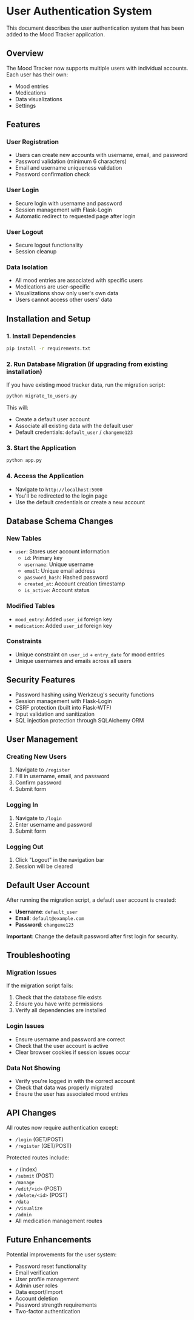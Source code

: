# User Authentication System

This document describes the user authentication system that has been added to the Mood Tracker application.

## Overview

The Mood Tracker now supports multiple users with individual accounts. Each user has their own:
- Mood entries
- Medications
- Data visualizations
- Settings

## Features

### User Registration
- Users can create new accounts with username, email, and password
- Password validation (minimum 6 characters)
- Email and username uniqueness validation
- Password confirmation check

### User Login
- Secure login with username and password
- Session management with Flask-Login
- Automatic redirect to requested page after login

### User Logout
- Secure logout functionality
- Session cleanup

### Data Isolation
- All mood entries are associated with specific users
- Medications are user-specific
- Visualizations show only user's own data
- Users cannot access other users' data

## Installation and Setup

### 1. Install Dependencies
```bash
pip install -r requirements.txt
```

### 2. Run Database Migration (if upgrading from existing installation)
If you have existing mood tracker data, run the migration script:
```bash
python migrate_to_users.py
```

This will:
- Create a default user account
- Associate all existing data with the default user
- Default credentials: `default_user` / `changeme123`

### 3. Start the Application
```bash
python app.py
```

### 4. Access the Application
- Navigate to `http://localhost:5000`
- You'll be redirected to the login page
- Use the default credentials or create a new account

## Database Schema Changes

### New Tables
- `user`: Stores user account information
  - `id`: Primary key
  - `username`: Unique username
  - `email`: Unique email address
  - `password_hash`: Hashed password
  - `created_at`: Account creation timestamp
  - `is_active`: Account status

### Modified Tables
- `mood_entry`: Added `user_id` foreign key
- `medication`: Added `user_id` foreign key

### Constraints
- Unique constraint on `user_id` + `entry_date` for mood entries
- Unique usernames and emails across all users

## Security Features

- Password hashing using Werkzeug's security functions
- Session management with Flask-Login
- CSRF protection (built into Flask-WTF)
- Input validation and sanitization
- SQL injection protection through SQLAlchemy ORM

## User Management

### Creating New Users
1. Navigate to `/register`
2. Fill in username, email, and password
3. Confirm password
4. Submit form

### Logging In
1. Navigate to `/login`
2. Enter username and password
3. Submit form

### Logging Out
1. Click "Logout" in the navigation bar
2. Session will be cleared

## Default User Account

After running the migration script, a default user account is created:
- **Username**: `default_user`
- **Email**: `default@example.com`
- **Password**: `changeme123`

**Important**: Change the default password after first login for security.

## Troubleshooting

### Migration Issues
If the migration script fails:
1. Check that the database file exists
2. Ensure you have write permissions
3. Verify all dependencies are installed

### Login Issues
- Ensure username and password are correct
- Check that the user account is active
- Clear browser cookies if session issues occur

### Data Not Showing
- Verify you're logged in with the correct account
- Check that data was properly migrated
- Ensure the user has associated mood entries

## API Changes

All routes now require authentication except:
- `/login` (GET/POST)
- `/register` (GET/POST)

Protected routes include:
- `/` (index)
- `/submit` (POST)
- `/manage`
- `/edit/<id>` (POST)
- `/delete/<id>` (POST)
- `/data`
- `/visualize`
- `/admin`
- All medication management routes

## Future Enhancements

Potential improvements for the user system:
- Password reset functionality
- Email verification
- User profile management
- Admin user roles
- Data export/import
- Account deletion
- Password strength requirements
- Two-factor authentication 